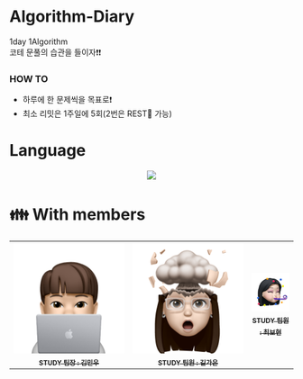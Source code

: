 # Algorithm-Diary
1day 1Algorithm
<br/>코테 문풀의 습관을 들이자:exclamation::exclamation:
### HOW TO
- 하루에 한 문제씩을 목표로:exclamation:
- 최소 리밋은 1주일에 5회(2번은 REST:palm_tree: 가능)

# Language
<div align="center">
	<img src="https://img.shields.io/badge/C++-007396?style=flat&logo=Java&logoColor=white" />
</div>

# :family: With members
<table>
  <tbody>
    <tr>
      <td align="center"><a href="https://github.com/kmw2378"><img src="img/minukim.png""width="100px;" alt=""/><br /><sub><b>STUDY 팀장 : 김민우</b></sub></a><br /></td>
      <td align="center"><a href="https://github.com/rlfrkdms1"><img src="img/kaeun.png""width="100px;" alt=""/><br /><sub><b>STUDY 팀원 : 길가은</b></sub></a><br /></td>
      <td align="center"><a href="https://github.com/Brilly-Bohyun"><img src="img/bohyunchoi.png"" width="100px;" alt=""/><br /><sub><b>STUDY 팀원 : 최보현</b></sub></a><br /></td>
    </tr>
  </tbody>
</table>
